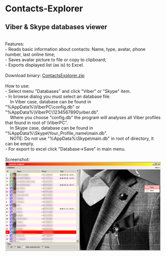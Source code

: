 # Contacts-Explorer
<h2>Viber &amp; Skype databases viewer</h2>
<br />
Features:
<br />
 - Reads basic information about contacts: Name, type, avatar, phone number, last online time;
<br />
 - Saves avatar picture to file or copy to clipboard;
<br />
 - Exports displayed list (as is) to Excel.
<br />
<br />
Download binary: <a href="https://github.com/kosilko/Contacts-Explorer/raw/master/download/ContactsExplorer.zip">ContactsExplorer.zip</a>
<br />
<br />
How to use: 
<br />
 - Select menu "Databases" and click "Viber" or "Skype" item.
<br />
 - In browse dialog you must select an database file: 
<br />
&nbsp;&nbsp;&nbsp;&nbsp;In Viber case, database can be found in "%AppData%\ViberPC\config.db" or "%AppData%\ViberPC\1234567890\viber.db". 
  <br />
&nbsp;&nbsp;&nbsp;&nbsp;Where you choose "config.db" the program will analyses all Viber profiles that found in root of \ViberPC".
<br />
&nbsp;&nbsp;&nbsp;&nbsp;In Skype case, database can be found in "%AppData%\Skype\Your_Profile_name\main.db". 
  <br />
&nbsp;&nbsp;&nbsp;&nbsp;NOTE: Do not use "%AppData%\Skype\main.db" in root of directory, it can be empty.
<br />
 - For export to excel click "Database-&gt;Save" in main menu.
  <br />
  <br />
Screenshot: <br />
<img src="https://github.com/kosilko/Contacts-Explorer/raw/master/download/screenshot.png"/>
